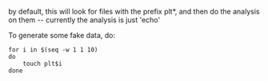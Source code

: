 by default, this will look for files with the prefix plt*, and
then do the analysis on them -- currently the analysis is just
'echo'


To generate some fake data, do:

```
for i in $(seq -w 1 1 10)
do
    touch plt$i
done
```
